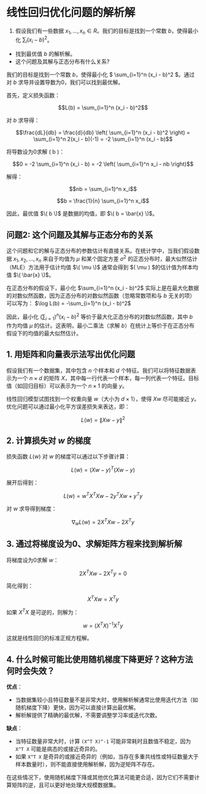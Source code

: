 
# 线性回归优化问题的解析解


1. 假设我们有一些数据 $x_1, . . . , x_n ∈ R$。我们的目标是找到一个常数 $b$，使得最小化 $\sum_{i} (x_i − b)^2$。 
- 找到最优值 $b$ 的解析解。
- 这个问题及其解与正态分布有什么关系?

我们的目标是找到一个常数 $b$，使得最小化 $ \sum_{i=1}^n (x_i - b)^2 $。通过对 $b$ 求导并设置导数为0，我们可以找到最优解。

首先，定义损失函数：
```math
L(b) = \sum_{i=1}^n (x_i - b)^2
```

对 $b$ 求导得：
```math
\frac{dL}{db} = \frac{d}{db} \left( \sum_{i=1}^n (x_i - b)^2 \right) = \sum_{i=1}^n 2(x_i - b)(-1) = -2 \sum_{i=1}^n (x_i - b)
```

将导数设为0求解 \( b \)：
```math
0 = -2 \sum_{i=1}^n (x_i - b) = -2 \left( \sum_{i=1}^n x_i - nb \right)
```

解得：
```math
nb = \sum_{i=1}^n x_i
```
```math
b = \frac{1}{n} \sum_{i=1}^n x_i
```

因此，最优值 $\( b \)$ 是数据的均值，即 $\( b = \bar{x} \)$。

## 问题2: 这个问题及其解与正态分布的关系

这个问题和它的解与正态分布的参数估计有直接关系。在统计学中，当我们假设数据 $x_1, x_2, \ldots, x_n$ 来自于均值为 $\mu$ 和某个固定方差 $\sigma^2$ 的正态分布时，最大似然估计（MLE）方法用于估计均值 $\( \mu \)$ 通常会得到 $\( \mu \) $的估计值为样本均值 $\( \bar{x} \)$。

在正态分布的假设下，最小化 $\sum_{i=1}^n (x_i - b)^2$ 实际上是在最大化数据的对数似然函数，因为正态分布的对数似然函数（忽略常数项和与 $b$ 无关的项）可以写为：
$\log L(b) = -\sum_{i=1}^n (x_i - b)^2$

因此，最小化 $`(\sum_{i=1})^n(x_i - b)^2`$ 等价于最大化正态分布的对数似然函数，其中 $b$ 作为均值 $\mu$ 的估计。这表明，最小二乘法（求解 $b$）在统计上等价于在正态分布假设下的均值的最大似然估计。

## 1. 用矩阵和向量表示法写出优化问题

假设我们有一个数据集，其中包含 $n$ 个样本和 $d$ 个特征。我们可以将特征数据表示为一个 $n \times d$ 的矩阵 $X$，其中每一行代表一个样本，每一列代表一个特征。目标值（如回归目标）可以表示为一个 $n \times 1$ 的向量 $y$。

线性回归模型试图找到一个权重向量 $w$（大小为 $d \times 1$），使得 $Xw$ 尽可能接近 $y$。优化问题可以通过最小化平方误差损失来表达，即：

```math
L(w) = \|Xw - y\|^2
```

## 2. 计算损失对 $w$ 的梯度

损失函数 $L(w)$ 对 $w$ 的梯度可以通过以下步骤计算：

```math
L(w) = (Xw - y)^T(Xw - y)
```

展开后得到：
```math
L(w) = w^T X^T X w - 2 y^T X w + y^T y
```
对 $w$ 求导得到梯度：

```math
\nabla_w L(w) = 2X^T X w - 2X^T y
```

## 3. 通过将梯度设为0、求解矩阵方程来找到解析解

将梯度设为0求解 $w$：
```math
2X^T X w - 2X^T y = 0
```

简化得到：
```math
X^T X w = X^T y
```


如果 $X^T X$ 是可逆的，则解为：
```math
w = (X^T X)^{-1} X^T y
```

这就是线性回归的标准正规方程解。

## 4. 什么时候可能比使用随机梯度下降更好？这种方法何时会失效？

**优点**：
- 当数据集较小且特征数量不是非常大时，使用解析解通常比使用迭代方法（如随机梯度下降）更快，因为可以直接计算出最优解。
- 解析解提供了精确的最优解，不需要调整学习率或迭代次数。

**缺点**：
- 当特征数量非常大时，计算 `(X^T X)^-1` 可能非常耗时且数值不稳定，因为 `X^T X` 可能是病态的或接近奇异的。
- 如果 `X^T X` 是奇异的或接近奇异的（例如，当存在多重共线性或特征数量大于样本数量时），则不能直接使用解析解，因为逆矩阵不存在。

在这些情况下，使用随机梯度下降或其他优化算法可能更合适，因为它们不需要计算矩阵的逆，且可以更好地处理大规模数据集。